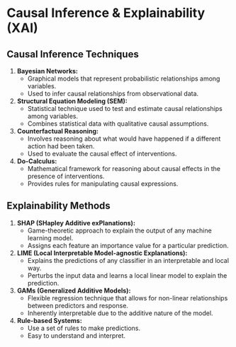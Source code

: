 # Causal Inference & Explainability (XAI)

## Causal Inference Techniques

1.  **Bayesian Networks:**
    *   Graphical models that represent probabilistic relationships among variables.
    *   Used to infer causal relationships from observational data.
2.  **Structural Equation Modeling (SEM):**
    *   Statistical technique used to test and estimate causal relationships among variables.
    *   Combines statistical data with qualitative causal assumptions.
3.  **Counterfactual Reasoning:**
    *   Involves reasoning about what would have happened if a different action had been taken.
    *   Used to evaluate the causal effect of interventions.
4.  **Do-Calculus:**
    *   Mathematical framework for reasoning about causal effects in the presence of interventions.
    *   Provides rules for manipulating causal expressions.

## Explainability Methods

1.  **SHAP (SHapley Additive exPlanations):**
    *   Game-theoretic approach to explain the output of any machine learning model.
    *   Assigns each feature an importance value for a particular prediction.
2.  **LIME (Local Interpretable Model-agnostic Explanations):**
    *   Explains the predictions of any classifier in an interpretable and local way.
    *   Perturbs the input data and learns a local linear model to explain the prediction.
3.  **GAMs (Generalized Additive Models):**
    *   Flexible regression technique that allows for non-linear relationships between predictors and response.
    *   Inherently interpretable due to the additive nature of the model.
4.  **Rule-based Systems:**
    *   Use a set of rules to make predictions.
    *   Easy to understand and interpret.
